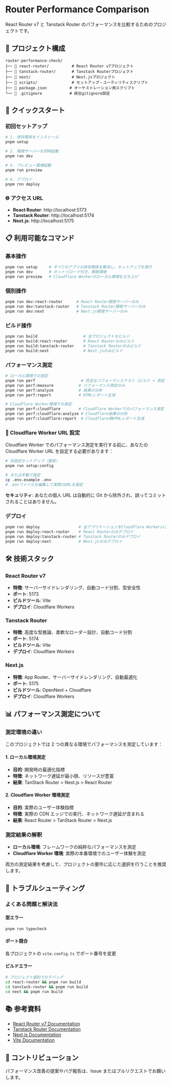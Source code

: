 # Router Performance Comparison

React Router v7 と Tanstack Router のパフォーマンスを比較するためのプロジェクトです。

## 📁 プロジェクト構成

```
router-performance-check/
├── 📁 react-router/          # React Router v7プロジェクト
├── 📁 tanstack-router/       # Tanstack Routerプロジェクト
├── 📁 next/                  # Next.jsプロジェクト
├── 📁 scripts/               # セットアップ・ユーティリティスクリプト
├── 📄 package.json          # オーケストレーション用スクリプト
└── 📄 .gitignore            # 統合gitignore設定
```

## 🚀 クイックスタート

### 初回セットアップ

```bash
# 1. 依存関係をインストール
pnpm setup

# 2. 開発サーバーを同時起動
pnpm run dev

# 3. プレビュー環境起動
pnpm run preview

# 4. デプロイ
pnpm rnn deploy
```

### 🌐 アクセス URL

- **React Router**: http://localhost:5173
- **Tanstack Router**: http://localhost:5174
- **Next.js**: http://localhost:5175

## 📋 利用可能なコマンド

### 基本操作

```bash
pnpm run setup     # すべてのアプリの依存関係を解決し、セットアップを実行
pnpm run dev       # ホットリロード付き、開発環境
pnpm run preview   # Cloudflare Workerのローカル環境を立ち上げ
```

### 個別操作

```bash
pnpm run dev:react-router      # React Router開発サーバーのみ
pnpm run dev:tanstack-router   # Tanstack Router開発サーバーのみ
pnpm run dev:next              # Next.js開発サーバーのみ
```

### ビルド操作

```bash
pnpm run build                    # 全プロジェクトをビルド
pnpm run build:react-router       # React Routerのみビルド
pnpm run build:tanstack-router    # Tanstack Routerのみビルド
pnpm run build:next               # Next.jsのみビルド
```

### パフォーマンス測定

```bash
# ローカル環境での測定
pnpm run perf                    # 完全なパフォーマンステスト（ビルド + 測定 + 分析）
pnpm run perf:measure           # パフォーマンス測定のみ
pnpm run perf:analyze           # 結果の分析
pnpm run perf:report            # HTMLレポート生成

# Cloudflare Worker環境での測定
pnpm run perf:cloudflare        # Cloudflare Workerでのパフォーマンス測定
pnpm run perf:cloudflare:analyze # Cloudflare結果の分析
pnpm run perf:cloudflare:report  # Cloudflare用HTMLレポート生成
```

### 🔐 Cloudflare Worker URL 設定

Cloudflare Worker でのパフォーマンス測定を実行する前に、あなたの Cloudflare Worker URL を設定する必要があります：

```bash
# 対話式セットアップ（推奨）
pnpm run setup:config

# または手動で設定
cp .env.example .env
# .envファイルを編集して実際のURLを設定
```

**セキュリティ**: あなたの個人 URL は自動的に Git から除外され、誤ってコミットされることはありません。

### デプロイ

```bash
pnpm run deploy                 # 全アプリケーションをCloudflare Workersにデプロイ
pnpm run deploy:react-router    # React Routerのみデプロイ
pnpm run deploy:tanstack-router # Tanstack Routerのみデプロイ
pnpm run deploy:next            # Next.jsのみデプロイ
```

## 🛠️ 技術スタック

### React Router v7

- **特徴**: サーバーサイドレンダリング、自動コード分割、型安全性
- **ポート**: 5173
- **ビルドツール**: Vite
- **デプロイ**: Cloudflare Workers

### Tanstack Router

- **特徴**: 高度な型推論、柔軟なローダー設計、自動コード分割
- **ポート**: 5174
- **ビルドツール**: Vite
- **デプロイ**: Cloudflare Workers

### Next.js

- **特徴**: App Router、サーバーサイドレンダリング、自動最適化
- **ポート**: 5175
- **ビルドツール**: OpenNext + Cloudflare
- **デプロイ**: Cloudflare Workers

## 📊 パフォーマンス測定について

### 測定環境の違い

このプロジェクトでは 2 つの異なる環境でパフォーマンスを測定しています：

#### 1. ローカル環境測定

- **目的**: 開発時の最適化指標
- **特徴**: ネットワーク遅延が最小限、リソースが豊富
- **結果**: TanStack Router > Next.js > React Router

#### 2. Cloudflare Worker 環境測定

- **目的**: 実際のユーザー体験指標
- **特徴**: 実際の CDN エッジでの実行、ネットワーク遅延が含まれる
- **結果**: React Router > TanStack Router > Next.js

### 測定結果の解釈

- **ローカル環境**: フレームワークの純粋なパフォーマンスを測定
- **Cloudflare Worker 環境**: 実際の本番環境でのユーザー体験を測定

両方の測定結果を考慮して、プロジェクトの要件に応じた選択を行うことを推奨します。

## 🔧 トラブルシューティング

### よくある問題と解決法

#### 型エラー

```bash
pnpm run typecheck
```

#### ポート競合

各プロジェクトの `vite.config.ts` でポート番号を変更

#### ビルドエラー

```bash
# プロジェクト個別でのデバッグ
cd react-router && pnpm run build
cd tanstack-router && pnpm run build
cd next && pnpm run build
```

## 📚 参考資料

- [React Router v7 Documentation](https://reactrouter.com/)
- [Tanstack Router Documentation](https://tanstack.com/router/)
- [Next.js Documentation](https://nextjs.org/)
- [Vite Documentation](https://vitejs.dev/)

## 🤝 コントリビューション

パフォーマンス改善の提案やバグ報告は、Issue またはプルリクエストでお願いします。

